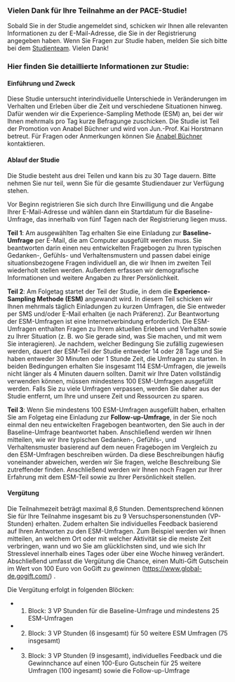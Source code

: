 ### Vielen Dank für Ihre Teilnahme an der PACE-Studie!

Sobald Sie in der Studie angemeldet sind, schicken wir Ihnen alle relevanten Informationen zu der E-Mail-Adresse, die Sie in der Registrierung angegeben haben. Wenn Sie Fragen zur Studie haben, melden Sie sich bitte bei dem [Studienteam](mailto:psy.dynamics@hu-berlin.de). Vielen Dank!


### Hier finden Sie detaillierte Informationen zur Studie: 

#### Einführung und Zweck
Diese Studie untersucht interindividuelle Unterschiede in Veränderungen im Verhalten und Erleben über die Zeit und verschiedene Situationen hinweg. Dafür wenden wir die Experience-Sampling Methode (ESM) an, bei der wir Ihnen mehrmals pro Tag kurze Befragunge zuschicken. Die Studie ist Teil der Promotion von Anabel Büchner und wird von Jun.-Prof. Kai Horstmann betreut. Für Fragen oder Anmerkungen können Sie [Anabel Büchner](mailto:anabel.buechner@hu-berlin.de) kontaktieren. 

#### Ablauf der Studie
Die Studie besteht aus drei Teilen und kann bis zu 30 Tage dauern. Bitte nehmen Sie nur teil, wenn Sie für die gesamte Studiendauer zur Verfügung stehen. 

Vor Beginn registrieren Sie sich durch Ihre Einwilligung und die Angabe Ihrer E-Mail-Adresse und wählen dann ein Startdatum für die Baseline-Umfrage, das innerhalb von fünf Tagen nach der Registrierung liegen muss. 

**Teil 1**: Am ausgewählten Tag erhalten Sie eine Einladung zur **Baseline-Umfrage** per E-Mail, die am Computer ausgefüllt werden muss. Sie beantworten darin einen neu entwickelten Fragebogen zu Ihren typischen Gedanken-, Gefühls- und Verhaltensmustern und passen dabei einige situationsbezogene Fragen individuell an, die wir Ihnen im zweiten Teil wiederholt stellen werden. Außerdem erfassen wir demografische Informationen und weitere Angaben zu Ihrer Persönlichkeit.

**Teil 2**: Am Folgetag startet der Teil der Studie, in dem die **Experience-Sampling Methode (ESM)** angewandt wird. In diesem Teil schicken wir Ihnen mehrmals täglich Einladungen zu kurzen Umfragen, die Sie entweder per SMS und/oder E-Mail erhalten (je nach Präferenz). Zur Beantwortung der ESM-Umfragen ist eine Internetverbindung erforderlich. Die ESM-Umfragen enthalten Fragen zu Ihrem aktuellen Erleben und Verhalten sowie zu Ihrer Situation (z. B. wo Sie gerade sind, was Sie machen, und mit wem Sie interagieren). Je nachdem, welcher Bedingung Sie zufällig zugewiesen werden, dauert der ESM-Teil der Studie entweder 14 oder 28 Tage und Sie haben entweder 30 Minuten oder 1 Stunde Zeit, die Umfragen zu starten. In beiden Bedingungen erhalten Sie insgesamt 114 ESM-Umfragen, die jeweils nicht länger als 4 Minuten dauern sollten. Damit wir Ihre Daten vollständig verwenden können, müssen mindestens 100 ESM-Umfragen ausgefüllt werden. Falls Sie zu viele Umfragen verpassen, werden Sie daher aus der Studie entfernt, um Ihre und unsere Zeit und Ressourcen zu sparen.

**Teil 3**: Wenn Sie mindestens 100 ESM-Umfragen ausgefüllt haben, erhalten Sie am Folgetag eine Einladung zur **Follow-up-Umfrage**, in der Sie noch einmal den neu entwickelten Fragebogen beantworten, den Sie auch in der Baseline-Umfrage beantwortet haben. Anschließend werden wir Ihnen mitteilen, wie wir Ihre typischen Gedanken-, Gefühls-, und Verhaltensmuster basierend auf dem neuen Fragebogen im Vergleich zu den ESM-Umfragen beschreiben würden. Da diese Beschreibungen häufig voneinander abweichen, werden wir Sie fragen, welche Beschreibung Sie zutreffender finden. Anschließend werden wir Ihnen noch Fragen zur Ihrer Erfahrung mit dem ESM-Teil sowie zu Ihrer Persönlichkeit stellen. 

#### Vergütung
Die Teilnahmezeit beträgt maximal 8,6 Stunden. Dementsprechend können Sie für Ihre Teilnahme insgesamt bis zu 9 Versuchspersonenstunden (VP-Stunden) erhalten. Zudem erhalten Sie individuelles Feedback basierend auf Ihren Antworten zu den ESM-Umfragen. Zum Beispiel werden wir Ihnen mitteilen, an welchem Ort oder mit welcher Aktivität sie die meiste Zeit verbringen, wann und wo Sie am glücklichsten sind, und wie sich Ihr Stresslevel innerhalb eines Tages oder über eine Woche hinweg verändert. Abschließend umfasst die Vergütung die Chance, einen Multi-Gift Gutschein im Wert von 100 Euro von GoGift zu gewinnen (https://www.global-de.gogift.com/) .

Die Vergütung erfolgt in folgenden Blöcken: 

* 1. Block: 3 VP Stunden für die Baseline-Umfrage und mindestens 25 ESM-Umfragen
* 2. Block: 3 VP Stunden (6 insgesamt) für 50 weitere ESM Umfragen (75 insgesamt) 
* 3. Block: 3 VP Stunden (9 insgesamt), individuelles Feedback und die Gewinnchance auf einen 100-Euro Gutschein für 25 weitere Umfragen (100 ingesamt) sowie die Follow-up-Umfrage
